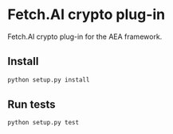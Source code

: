 # Fetch.AI crypto plug-in

Fetch.AI crypto plug-in for the AEA framework.

## Install

``` bash
python setup.py install
```

## Run tests

``` bash
python setup.py test
```
